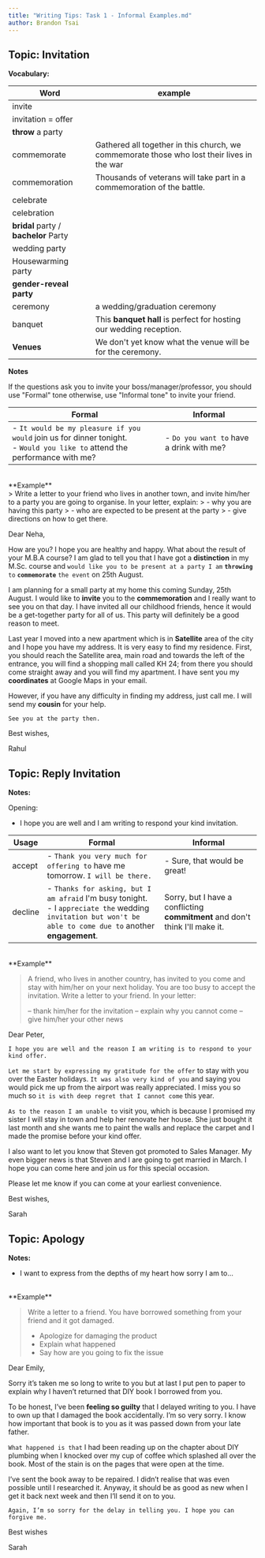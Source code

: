 ```yaml
---
title: "Writing Tips: Task 1 - Informal Examples.md"
author: Brandon Tsai
---
```


Topic: Invitation
-----------------------

**Vocabulary:**

| Word                                  | example                                                                                    |
| ------------------------------------- | ------------------------------------------------------------------------------------------ |
| invite                                |                                                                                            |
| invitation = offer                    |                                                                                            |
| **throw** a party                     |                                                                                            |
| commemorate                           | Gathered all together in this church, we commemorate those who lost their lives in the war |
| commemoration                         | Thousands of veterans will take part in a commemoration of the battle.                     |
| celebrate                             |                                                                                            |
| celebration                           |                                                                                            |
| **bridal** party / **bachelor** Party |                                                                                            |
| wedding party                         |                                                                                            |
| Housewarming party                    |                                                                                            |
| **gender-reveal party**               |                                                                                            |
| ceremony                              | a wedding/graduation ceremony                                                              |
| banquet                               | This **banquet hall** is perfect for hosting  our wedding reception.                       |
| **Venues**                            | We don't yet know what the venue will be for the ceremony.                                 |


**Notes**

If the questions ask you to invite your boss/manager/professor, you should use "Formal" tone
otherwise, use "Informal tone" to invite your friend.


| Formal                                                                                                                              | Informal                                   |
| ----------------------------------------------------------------------------------------------------------------------------------- | ------------------------------------------ |
| - ``It would be my pleasure if you would`` join us for dinner tonight. <BR> - ``Would you like to`` attend the performance with me? | - ``Do you want to`` have a drink with me? |




<BR>
**Example**
<BR>
> Write a letter to your friend who lives in another town, and invite him/her to a party you are going to organise.
In your letter, explain:
> -   why you are having this party
> -   who are expected to be present at the party
> -   give directions on how to get there.

Dear Neha,  
  
How are you? I hope you are healthy and happy. What about the result of your M.B.A course? I am glad to tell you that I have got a **distinction** in my M.Sc. course and `would like you to be present at a party I am` **`throwing`** `to` **`commemorate`** `the event` on 25th August.  
  
I am planning for a small party at my home this coming Sunday, 25th August. I would like to **invite** you to the **commemoration** and I really want to see you on that day. I have invited all our childhood friends, hence it would be a get-together party for all of us. This party will definitely be a good reason to meet.  
  
Last year I moved into a new apartment which is in **Satellite** area of the city and I hope you have my address. It is very easy to find my residence. First, you should reach the Satellite area, main road and towards the left of the entrance, you will find a shopping mall called KH 24; from there you should come straight away and you will find my apartment. I have sent you my **coordinates** at Google Maps in your email.  
  
However, if you have any difficulty in finding my address, just call me. I will send my **cousin** for your help. 

`See you at the party then.`
  
Best wishes,  
  
Rahul


Topic: Reply Invitation
------------------

**Notes:**

Opening:
- I hope you are well and I am writing to respond your kind invitation.

| Usage   | Formal                                                                                                                                                                 | Informal                                                                     |
| ------- | ---------------------------------------------------------------------------------------------------------------------------------------------------------------------- | ---------------------------------------------------------------------------- |
| accept  | - ``Thank you very much for offering to`` have me tomorrow. ``I will be there.``                                                                                       | - Sure, that would be great!                                                 |
| decline | - ``Thanks for asking, but I am afraid`` I'm busy tonight. <BR> - I ``appreciate the`` wedding ``invitation but won't be able to come due to`` another **engagement**. | Sorry, but I have a conflicting **commitment** and don't think I'll make it. |


<BR>
**Example**
<BR>

> A friend, who lives in another country, has invited to you come and stay with him/her on
> your next holiday. You are too busy to accept the invitation. Write a letter to your
> friend. In your letter: 
> 
> –  thank him/her for the invitation 
> –  explain why you cannot come 
> –  give him/her your other news
> 


Dear Peter,

`I hope you are well and the reason I am writing is to respond to your kind offer.`

`Let me start by expressing my gratitude for the offer` to stay with you over the Easter holidays. `It was also very kind of you` and saying you would pick me up from the airport was really appreciated. I miss you so much so `it is with deep regret that I cannot come` this year.

`As to the reason I am unable to` visit you, which is because I promised my sister I will stay in town and help her renovate her house. She just bought it last month and she wants me to paint the walls and replace the carpet and I made the promise before your kind offer.

I also want to let you know that Steven got promoted to Sales Manager. My even bigger news is that Steven and I are going to get married in March. I hope you can come here and join us for this special occasion.

Please let me know if you can come at your earliest convenience.

Best wishes,

Sarah

Topic: Apology
---------

**Notes:**

- I want to express from the depths of my heart how sorry I am to...


<BR>
**Example**
<BR>

> Write a letter to a friend. You have borrowed something from your friend 
> and it got damaged.
> 
> - Apologize for damaging the product
> - Explain what happened
> - Say how are you going to fix the issue
>


Dear Emily,

Sorry it’s taken me so long to write to you but at last I put pen to paper to explain why I haven’t returned that DIY book I borrowed from you.

To be honest, I’ve been **feeling so guilty** that I delayed writing to you. I have to own up that I damaged the book accidentally. I’m so very sorry. I know how important that book is to you as it was passed down from your late father.

`What happened is that` I had been reading up on the chapter about DIY plumbing when I knocked over my cup of coffee which splashed all over the book. Most of the stain is on the pages that were open at the time.

I’ve sent the book away to be repaired. I didn’t realise that was even possible until I researched it. Anyway, it should be as good as new when I get it back next week and then I’ll send it on to you.

`Again, I’m so sorry for the delay in telling you. I hope you can forgive me.`

Best wishes

Sarah
